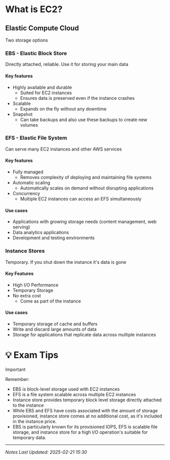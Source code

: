 # What is EC2?
## Elastic Compute Cloud
Two storage options
### EBS - Elastic Block Store
Directly attached, reliable. Use it for storing your main data
#### Key features
- Highly available and durable
	- Suited for EC2 instances
	- Ensures data is preserved even if the instance crashes
- Scalable
	- Expands on the fly without any downtime
- Snapshot
	- Can take backups and also use these backups to create new volumes
### EFS - Elastic File System
Can serve many EC2 instances and other AWS services
#### Key features
- Fully managed
	- Removes complexity of deploying and maintaining file systems
- Automatic scaling
	- Automatically scales on demand without disrupting applications
- Concurrency
	- Multiple EC2 instances can access an EFS simultaneously
#### Use cases
- Applications with growing storage needs (content management, web serving)
- Data analytics applications
- Development and testing environments
### Instance Stores
Temporary. If you shut down the instance it's data is gone
#### Key Features
- High I/O Performance
- Temporary Storage
- No extra cost
	- Come as part of the instance
#### Use cases
- Temporary storage of cache and buffers
- Write and discard large amounts of data
- Storage for applications that replicate data across multiple instances


# 💡 Exam Tips
> [!important]
> Remember:
> - EBS is block-level storage used with EC2 instances
> - EFS is a file system scalable across multiple EC2 instances
> - Instance store provides temporary block level storage directly attached to the instance
> - While EBS and EFS have costs associated with the amount of storage provisioned, instance store comes at no additional cost, as it's included in the instance price.
> - EBS is particularly known for its provisioned IOPS, EFS is scalable file storage, and instance store for a high I/O operation's suitable for temporary data.

---
*Notes Last Updated: 2025-02-21 15:30*